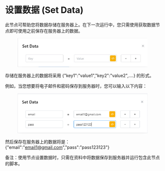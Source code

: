 # 设置数据 (Set Data)

此节点可帮助您将数据存储在服务器上。在下一次运行中，您只需使用获取数据节点即可使用之前保存在服务器上的数据。



<figure><img src="../../.gitbook/assets/image (25) (1).png" alt=""><figcaption></figcaption></figure>

存储在服务器上的数据将采用 {"key1":"value1","key2":"value2",....} 的形式。

例如，当您想要将电子邮件和密码保存到服务器时，您可以输入以下内容：



<figure><img src="../../.gitbook/assets/image (26) (1).png" alt=""><figcaption></figcaption></figure>

然后保存在服务器上的数据将是：{"email":"email1@gmail.com","pass":"pass123123"}

备注：使用节点设置数据时，只需在资料中将数据保存到服务器并运行包含此节点的脚本。

